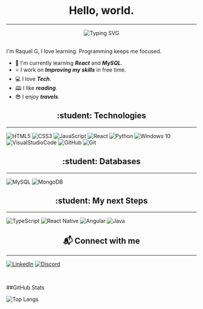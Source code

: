 <h1 align="center"> Hello, world. </h1>

---

<p align="center">
<img src="https://readme-typing-svg.herokuapp.com?font=Fira+Code&pause=1000&color=17DBFF&width=435&lines=Hey+there%2C+I'm+Raquel.;who+loves+to+learn;who+is+very+curious;who+loves+to+travel;" alt="Typing SVG" ></p>


<p align="left">
  <br>
  I'm Raquel G, I love learning. Programming keeps me focused.
  <br>
</p>

- &#128214; I'm currently learning ***React*** and ***MySQL***.
- &#11088; I work on ***Improving my skills*** in free time.
- &#128187; I love ***Tech***.
- &#128366; I like ***reading***.
- &#128526; I enjoy ***travels***. 



<h2 align="center"> :student: Technologies</h2>

---

![HTML5](https://img.shields.io/badge/HTML5-E34F26?style=for-the-badge&logo=html5&logoColor=white)
![CSS3](https://img.shields.io/badge/CSS3-1572B6?style=for-the-badge&logo=css3&logoColor=white)
![JavaScript](https://img.shields.io/badge/JavaScript-000?style=for-the-badge&logo=javascript)
![React](https://img.shields.io/badge/React-000?style=for-the-badge&logo=react)
![Python](https://img.shields.io/badge/Python-000?style=for-the-badge&logo=python)
![Windows 10](https://img.shields.io/badge/Windows-0078D6?style=for-the-badge&logo=windows&logoColor=white)
![VisualStudioCode](https://img.shields.io/badge/VisualStudioCode-0078d7.svg?style=for-the-badge&logo=visual-studio-code&logoColor=white)
![GitHub](https://img.shields.io/badge/github-%23121011.svg?style=for-the-badge&logo=github&logoColor=white)
![Git](https://img.shields.io/badge/git-%23F05033.svg?style=for-the-badge&logo=git&logoColor=white)


<h2 align="center"> :student: Databases</h2>

---

![MySQL](https://img.shields.io/badge/mysql-%2300f.svg?style=for-the-badge&logo=mysql&logoColor=white)
![MongoDB](https://img.shields.io/badge/MongoDB-%234ea94b.svg?style=for-the-badge&logo=mongodb&logoColor=white)


<h2 align="center"> :student: My next Steps</h2>

---

![TypeScript](https://img.shields.io/badge/TypeScript-000?style=for-the-badge&logo=typescript)
![React Native](https://img.shields.io/badge/react_native-%2320232a.svg?style=for-the-badge&logo=react&logoColor=%2361DAFB)
![Angular](https://img.shields.io/badge/Angular-000?style=for-the-badge&logo=angular&logoColor=C3002F)
![Java](https://img.shields.io/badge/Java-000?style=for-the-badge&logo=java&logoColor=white)


<h2  align="center">&#x1F4EC; Connect with me</h2>

---

<p align = "center">  

[![LinkedIn](https://img.shields.io/badge/LinkedIn-000?style=for-the-badge&logo=linkedin&logoColor=0E76A8)](https://www.linkedin.com/in/raquel-gad-guimaraes/)
[![Discord](https://img.shields.io/badge/Discord-000?style=for-the-badge&logo=discord)](https://www.discord.com/in/kkkkel/)

&nbsp;&nbsp;&nbsp;&nbsp;
</p>


##GitHub Stats


![Top Langs](https://github-readme-stats-git-masterrstaa-rickstaa.vercel.app/api/top-langs/?username=RaquelGui&bg_color=000&border_color=30A3DC&title_color=E94D5F&text_color=FFF)



